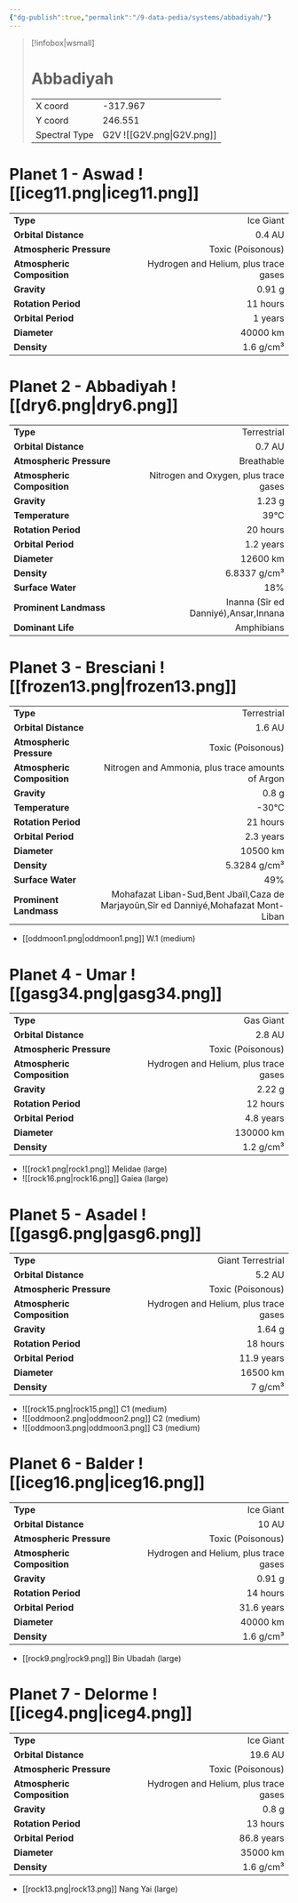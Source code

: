 ```yaml
---
{"dg-publish":true,"permalink":"/9-data-pedia/systems/abbadiyah/"}
---
```


> [!infobox|wsmall]
> # Abbadiyah
> | | |
> | - | - |
> | X coord | -317.967 |
> | Y coord| 246.551 |
> | Spectral Type | G2V ![[G2V.png\|G2V.png]] |

# Planet 1 - Aswad ![[iceg11.png\|iceg11.png]]
|                             |                           |
| --------------------------- | -------------------------:|
| **Type**                    |             Ice Giant |
| **Orbital Distance**        |   0.4 AU |
| **Atmospheric Pressure**    |       Toxic (Poisonous) |
| **Atmospheric Composition** |      Hydrogen and Helium, plus trace gases |
| **Gravity**                 |        0.91 g |
| **Rotation Period**         |  11 hours |
| **Orbital Period** | 1 years |
| **Diameter**                |      40000 km | 
| **Density**                 |    1.6 g/cm³ |





# Planet 2 - Abbadiyah ![[dry6.png\|dry6.png]]
|                             |                           |
| --------------------------- | -------------------------:|
| **Type**                    |             Terrestrial |
| **Orbital Distance**        |   0.7 AU |
| **Atmospheric Pressure**    |       Breathable |
| **Atmospheric Composition** |      Nitrogen and Oxygen, plus trace gases |
| **Gravity**                 |        1.23 g |
| **Temperature**             |    39°C |
| **Rotation Period**         |  20 hours |
| **Orbital Period** | 1.2 years |
| **Diameter**                |      12600 km | 
| **Density**                 |    6.8337 g/cm³ |
| **Surface Water**           |           18% | 
| **Prominent Landmass**      |         Inanna (Sîr ed Danniyé),Ansar,Innana | 
| **Dominant Life**           |         Amphibians |





# Planet 3 - Bresciani ![[frozen13.png\|frozen13.png]]
|                             |                           |
| --------------------------- | -------------------------:|
| **Type**                    |             Terrestrial |
| **Orbital Distance**        |   1.6 AU |
| **Atmospheric Pressure**    |       Toxic (Poisonous) |
| **Atmospheric Composition** |      Nitrogen and Ammonia, plus trace amounts of Argon |
| **Gravity**                 |        0.8 g |
| **Temperature**             |    -30°C |
| **Rotation Period**         |  21 hours |
| **Orbital Period** | 2.3 years |
| **Diameter**                |      10500 km | 
| **Density**                 |    5.3284 g/cm³ |
| **Surface Water**           |           49% | 
| **Prominent Landmass**      |         Mohafazat Liban-Sud,Bent Jbaïl,Caza de Marjayoûn,Sîr ed Danniyé,Mohafazat Mont-Liban | 



- [[oddmoon1.png\|oddmoon1.png]] W.1 (medium)

# Planet 4 - Umar ![[gasg34.png\|gasg34.png]]
|                             |                           |
| --------------------------- | -------------------------:|
| **Type**                    |             Gas Giant |
| **Orbital Distance**        |   2.8 AU |
| **Atmospheric Pressure**    |       Toxic (Poisonous) |
| **Atmospheric Composition** |      Hydrogen and Helium, plus trace gases |
| **Gravity**                 |        2.22 g |
| **Rotation Period**         |  12 hours |
| **Orbital Period** | 4.8 years |
| **Diameter**                |      130000 km | 
| **Density**                 |    1.2 g/cm³ |



- ![[rock1.png\|rock1.png]] Melidae (large)
- ![[rock16.png\|rock16.png]] Gaiea (large)


# Planet 5 - Asadel ![[gasg6.png\|gasg6.png]]
|                             |                           |
| --------------------------- | -------------------------:|
| **Type**                    |             Giant Terrestrial |
| **Orbital Distance**        |   5.2 AU |
| **Atmospheric Pressure**    |       Toxic (Poisonous) |
| **Atmospheric Composition** |      Hydrogen and Helium, plus trace gases |
| **Gravity**                 |        1.64 g |
| **Rotation Period**         |  18 hours |
| **Orbital Period** | 11.9 years |
| **Diameter**                |      16500 km | 
| **Density**                 |    7 g/cm³ |



- ![[rock15.png\|rock15.png]] C1 (medium)
- ![[oddmoon2.png\|oddmoon2.png]] C2 (medium)
- ![[oddmoon3.png\|oddmoon3.png]] C3 (medium)


# Planet 6 - Balder ![[iceg16.png\|iceg16.png]]
|                             |                           |
| --------------------------- | -------------------------:|
| **Type**                    |             Ice Giant |
| **Orbital Distance**        |   10 AU |
| **Atmospheric Pressure**    |       Toxic (Poisonous) |
| **Atmospheric Composition** |      Hydrogen and Helium, plus trace gases |
| **Gravity**                 |        0.91 g |
| **Rotation Period**         |  14 hours |
| **Orbital Period** | 31.6 years |
| **Diameter**                |      40000 km | 
| **Density**                 |    1.6 g/cm³ |



- [[rock9.png\|rock9.png]] Bin Ubadah (large)

# Planet 7 - Delorme ![[iceg4.png\|iceg4.png]]
|                             |                           |
| --------------------------- | -------------------------:|
| **Type**                    |             Ice Giant |
| **Orbital Distance**        |   19.6 AU |
| **Atmospheric Pressure**    |       Toxic (Poisonous) |
| **Atmospheric Composition** |      Hydrogen and Helium, plus trace gases |
| **Gravity**                 |        0.8 g |
| **Rotation Period**         |  13 hours |
| **Orbital Period** | 86.8 years |
| **Diameter**                |      35000 km | 
| **Density**                 |    1.6 g/cm³ |



- [[rock13.png\|rock13.png]] Nang Yai (large)

